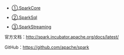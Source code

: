 - [①.SparkCore](doc/大数据/spark/spark-core.md)

- [②.SparkSql](doc/大数据/spark/SparkSql.md)

- [③.SparkStreaming](doc/大数据/spark/SparkStreaming.md)

官方文档：http://spark.incubator.apache.org/docs/latest/

GitHub：https://github.com/apache/spark
